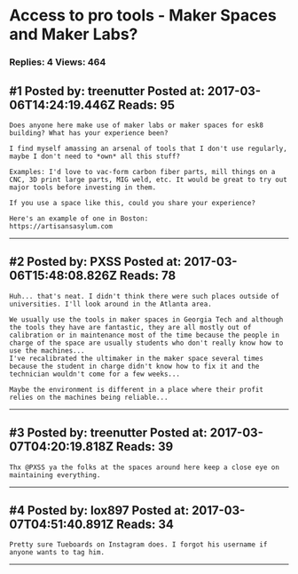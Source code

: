 # Access to pro tools - Maker Spaces and Maker Labs?

### Replies: 4 Views: 464

## \#1 Posted by: treenutter Posted at: 2017-03-06T14:24:19.446Z Reads: 95

```
Does anyone here make use of maker labs or maker spaces for esk8 building? What has your experience been? 

I find myself amassing an arsenal of tools that I don't use regularly, maybe I don't need to *own* all this stuff?

Examples: I'd love to vac-form carbon fiber parts, mill things on a CNC, 3D print large parts, MIG weld, etc. It would be great to try out major tools before investing in them.

If you use a space like this, could you share your experience?

Here's an example of one in Boston:
https://artisansasylum.com
```

---
## \#2 Posted by: PXSS Posted at: 2017-03-06T15:48:08.826Z Reads: 78

```
Huh... that's neat. I didn't think there were such places outside of universities. I'll look around in the Atlanta area. 

We usually use the tools in maker spaces in Georgia Tech and although the tools they have are fantastic, they are all mostly out of calibration or in maintenance most of the time because the people in charge of the space are usually students who don't really know how to use the machines...
I've recalibrated the ultimaker in the maker space several times because the student in charge didn't know how to fix it and the technician wouldn't come for a few weeks...

Maybe the environment is different in a place where their profit relies on the machines being reliable...
```

---
## \#3 Posted by: treenutter Posted at: 2017-03-07T04:20:19.818Z Reads: 39

```
Thx @PXSS ya the folks at the spaces around here keep a close eye on maintaining everything.
```

---
## \#4 Posted by: lox897 Posted at: 2017-03-07T04:51:40.891Z Reads: 34

```
Pretty sure Tueboards on Instagram does. I forgot his username if anyone wants to tag him.
```

---
